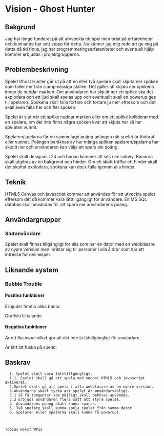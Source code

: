 # Vision - Ghost Hunter

## Bakgrund

Jag har länge funderat på att utvveckla ett spel men brist på erfarenheter och kunnande har satt stopp för detta. Nu känner jag mig redo att ge mig på detta då  tid finns, jag har programmeringserfarenheter  och eventuell hjälp kommer erbjudas i projektgrupperna.

## Problembeskrivning

Spelet Ghost Hunter går ut på att en eller två spelare skall skjuta ner spöken som faller ner från slumpmässiga ställen. Det gäller att skjuta ner spökena innan de nuddar marken. Om användaren har skjutit ner ett spöke ska det explodera och ett ljud skall spelas upp och
eventuellt skall en powerup ges till spelaren.
Spökena skall falla fortare och fortare ju mer eftersom och det skall även falla fler och fler spöken.

Spelet är slut när ett spöke nuddar marken eller om ett spöke kolliderar med en spelare, om det inte finns några spöken kvar att skjuta ner så har spelaren vunnit.

Spelaren/spelarna får en sammnlagd poäng antingen när spelet är förlorat eller vunnet. Poängen beräknas av hur många spöken spelaren/spelarna har skjutit ner och användaren kan välja att spara sin poäng.

Spelet skall designas i 2d och banan kommer att ses i en sidovy. Banorna skall utgöras av en bakgrund och hinder. Om ett skott träffar ett hinder skall det skottet explodera, spökena kan dock falla igenom alla hinder.

## Teknik
HTML5 Canvas och javascript kommer att användas för att utveckla spelet eftersom det då kommer vara lätttillgängligt för användare.
En MS SQL databas skall användas för att spara ner användarens poäng.




## Användargrupper

### Slutanvändare

Spelet skall finnas tillgängligt för alla som har en dator med en webbläsare av nyare verision men inriktar sig till personer i alla åldrar som har ett intresse för onlinespel.


## Liknande system

### Bubble Trouble

#### Positiva funktioner

Erbjuder femtio olika banor.

Grafiskt tilltalande.

#### Negativa funktioner

Är ett flashspel vilket gör att det inte är lättillgängligt för användare.

Är lätt att fuska på spelet.

## Baskrav

      1. Spelet skall vara lätttillgängligt.
      1.1. Spelet skall gå att spela med endast HTML5 och javascript aktiverat.
      2.Spelet skall gå att spela i alla webbläsare av en nyare version.
      3.Användarna skall tycka att spelet är användarvänligt.
      3.1 Så få tangenter som möjligt skall behövas användas.
      3.2 Erbjuda användaren flera sätt att styra spelet.
      4. Användarens poäng skall kunna sparas.
      5. Två spelare skall kunna spela spelet från samma dator.
      6. Spelaren eller spelarna skall kunna få powerups.


                                                                           Tobias Holst WP13

